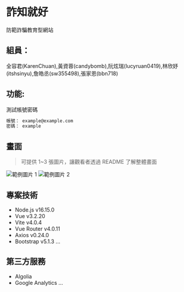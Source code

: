 # 詐知就好
防範詐騙教育型網站



## 組員：
全容君(KarenChuan),黃資蓉(candybomb),阮炫瑞(lucyruan0419),林欣妤(itshsinyu),詹皓丞(sw355498),張家恩(bbn718)

## 功能:
測試帳號密碼 
```bash
帳號： example@example.com
密碼： example
```

## 畫面

> 可提供 1~3 張圖片，讓觀看者透過 README 了解整體畫面

![範例圖片 1](https://fakeimg.pl/500/)
![範例圖片 2](https://fakeimg.pl/500/)


## 專案技術

- Node.js v16.15.0
- Vue v3.2.20
- Vite v4.0.4
- Vue Router v4.0.11
- Axios v0.24.0
- Bootstrap v5.1.3
...

## 第三方服務

- Algolia
- Google Analytics
...
